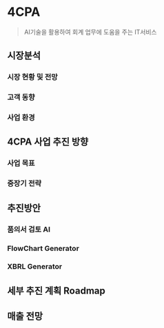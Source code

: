 # 4CPA
> AI기술을 활용하여 회계 업무에 도움을 주는 IT서비스
## 시장분석
### 시장 현황 및 전망
### 고객 동향
### 사업 환경
## 4CPA 사업 추진 방향
### 사업 목표
### 중장기 전략
## 추진방안
### 품의서 검토 AI
### FlowChart Generator
### XBRL Generator
## 세부 추진 계획 Roadmap
## 매출 전망
